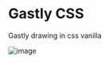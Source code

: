 <h1>Gastly CSS</h1>

<p>Gastly drawing in css vanilla</p>

![image](https://user-images.githubusercontent.com/58412722/178158885-ab5c4000-78ac-49e6-b6cb-60554a3ec227.png)
